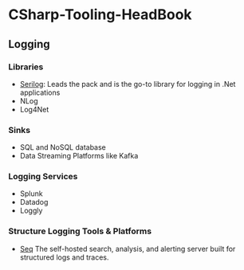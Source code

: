 # CSharp-Tooling-HeadBook

## Logging
### Libraries
- [Serilog](https://github.com/serilog/serilog-aspnetcore]): Leads the pack and is the go-to library for logging in .Net applications
- NLog
- Log4Net

### Sinks
- SQL and NoSQL database
- Data Streaming Platforms like Kafka

### Logging Services
- Splunk
- Datadog
- Loggly

### Structure Logging Tools & Platforms
- [Seq](https://datalust.co/seq)
  The self-hosted search, analysis, and alerting server built for structured logs and traces.
